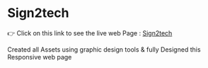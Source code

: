 # Sign2tech 

👉 Click on this link to see the live web Page : [Sign2tech](https://huzaifkhan07.github.io/sign2tech/)

Created all Assets using graphic design tools & fully Designed this Responsive web page
